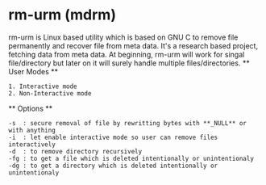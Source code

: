 # rm-urm (mdrm)
rm-urm is Linux based utility which is based on GNU C to remove file permanently and recover file from meta data. It's a research based project, fetching data from meta data. At beginning, rm-urm will work for singal file/directory but later on it will surely handle multiple files/directories.
** User Modes **
```
1. Interactive mode
2. Non-Interactive mode
```
** Options **
```
-s  : secure removal of file by rewritting bytes with **_NULL** or with anything
-i  : let enable interactive mode so user can remove files interactively
-d  : to remove directory recursively
-fg : to get a file which is deleted intentionally or unintentionaly
-dg : to get a directory which is deleted intentionally or unintentionaly  
```
